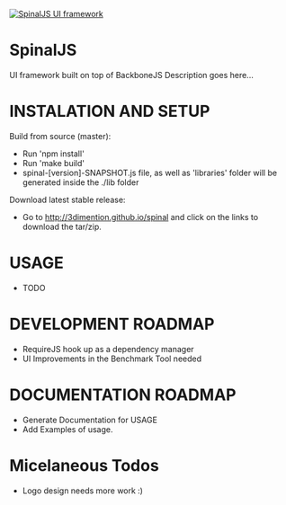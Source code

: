  [![SpinalJS UI framework](http://3dimention.github.io/spinal/images/logo.png)](http://3dimention.github.io/spinal)

SpinalJS
=====================

UI framework built on top of BackboneJS
Description goes here...

INSTALATION AND SETUP
=====================

Build from source (master):

* Run 'npm install'
* Run 'make build'
* spinal-[version]-SNAPSHOT.js file, as well as 'libraries' folder will be generated inside the ./lib folder

Download latest stable release:

* Go to http://3dimention.github.io/spinal and click on the links to download the tar/zip.

USAGE
=====================

* TODO

DEVELOPMENT ROADMAP
=====================

* RequireJS hook up as a dependency manager
* UI Improvements in the Benchmark Tool needed

DOCUMENTATION ROADMAP
=====================

* Generate Documentation for USAGE
* Add Examples of usage.

Micelaneous Todos
=====================

* Logo design needs more work :)